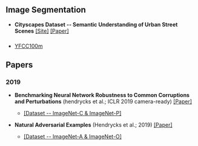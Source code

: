 
## Image Segmentation

* **Cityscapes Dataset -- Semantic Understanding of Urban Street Scenes** [[Site]](https://www.cityscapes-dataset.com) [[Paper]](https://arxiv.org/abs/1604.01685)

### 

* [YFCC100m](http://projects.dfki.uni-kl.de/yfcc100m/)


## Papers

### 2019

* **Benchmarking Neural Network Robustness to Common Corruptions and Perturbations** (hendrycks et al.;	ICLR 2019 camera-ready) [[Paper]](https://arxiv.org/abs/1903.12261)
  * [[Dataset -- ImageNet-C & ImageNet-P]](https://github.com/hendrycks/robustness)

* **Natural Adversarial Examples** (Hendrycks et al.; 2019) [[Paper]](https://arxiv.org/abs/1907.07174)
  * [[Dataset -- ImageNet-A & ImageNet-O]](https://github.com/hendrycks/natural-adv-examples)
  
  
  